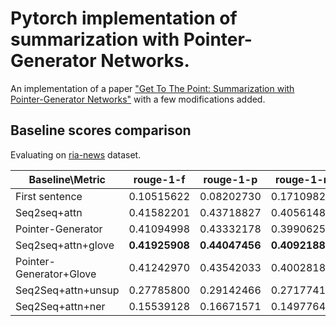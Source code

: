 # Pytorch implementation of summarization with Pointer-Generator Networks.

An implementation of a paper ["Get To The Point: Summarization with Pointer-Generator Networks"](https://arxiv.org/pdf/1704.04368.pdf) with a few modifications added.

## Baseline scores comparison	

Evaluating on [ria-news](https://github.com/RossiyaSegodnya/ria_news_dataset) dataset.

Baseline\Metric | rouge-1-f	| rouge-1-p	| rouge-1-r	| rouge-2-f	| rouge-2-p	| rouge-2-r	| rouge-l-f	| rouge-l-p	| rouge-l-r |
--------- | --------- | --------- | --------- |  --------- | --------- | --------- | --------- | --------- | --------- |
First sentence | 0.10515622 | 0.08202730 | 0.17109826 |  0.02310585 | 0.01773702 | 0.04013821 | 0.07781251 | 0.07387972 | 0.15335960 |
Seq2seq+attn | 0.41582201 | 0.43718827 | 0.40561483 | 0.24086001 |  0.25307833 | 0.23581065 | 0.38644251 | 0.41508011 | 0.38504612 |
Pointer-Generator | 0.41094998 | 0.43332178 | 0.39906258 | 0.24201008 | 0.25566738 | 0.23547465 | 0.38392726 | 0.41334106 | 0.38063485 |
Seq2seq+attn+glove | **0.41925908** | **0.44047456** | **0.40921883** | **0.24513830** | **0.25763531** | **0.23992956** | **0.39001231** | **0.41847043** | **0.38874970** |
Pointer-Generator+Glove | 0.41242970 | 0.43542033 | 0.40028182 | 0.24193624 | 0.25587737 | 0.23518939 | 0.38503439 | 0.41518183 | 0.38158816 |
Seq2Seq+attn+unsup | 0.27785800 | 0.29142466 | 0.27177418 | 0.13108816 | 0.13720493 | 0.12893772 | 0.25623700 | 0.27484959 | 0.25632151 |
Seq2Seq+attn+ner | 0.15539128 | 0.16671571 | 0.14977648 | 0.05272446 | 0.05646063 | 0.05105246 | 0.14240497 | 0.15737464 | 0.14127297 |
